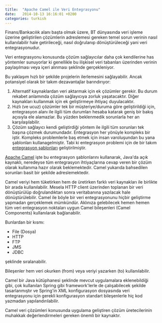 ```yaml
---
title:  "Apache Camel ile Veri Entegrasyonu"
date:   2014-10-13 16:16:01 +0200
categories: turkish
---
```

Finans/Bankacılık alanı başta olmak üzere, BT dünyasında veri işleme üzerine geliştirilen çözümlerin adreslemesi gereken temel sorun verinin nasıl kullanılabilir hale getirileceği, nasıl doğrulanıp dönüştürüleceği yani veri entegrasyonudur.

Veri entegrasyonu konusunda çözüm sağlayıcılar daha çok kendilerine has yöntemler sunuyorlar ki genellikle bu ilişkisel veri tabanları üzerinden verinin paylaşılması veya içeri alınması şeklinde gerçekleniyor.

Bu yaklaşım hızlı bir şekilde projelerin ilerlemesini sağlayabilir. Ancak potansiyel olarak bir takım dezavantajlar barındırıyor:

1. Alternatif kaynaklardan veri aktarmak için ek çözümler gerekir. Bu durum rekabet anlamında çözüm sağlayıcıya zorluk yaşatacaktır. Diğer kaynakları kullanmak için ek geliştirmeye ihtiyaç duyulacaktır.
2. Hızlı (ve ucuz) çözümler tek bir müşteriye/duruma göre geliştirildiği için, entegrasyon alanı ile ilgili tüm durumları hesaba katarak geniş bir bakış açısıyla ele alamazlar. Bu yüzden beklenmedik sorunlarla her an karşılaşılabilir.
3. Çözüm sağlayıcı kendi geliştirdiği yöntem ile ilgili tüm sorunları tek başına çözmek durumundadır.
Entegrasyon her yönüyle kompleks bir iştir. Kompleks problemlerle baş etmek için insan varoluşundan bu yana şablonları kullanagelmiştir. Tabi ki entegrasyon problemi için de bir takım [entegrasyon şablonları](http://www.eaipatterns.com/) geliştirilmiştir.

[Apache Camel](http://camel.apache.org) işte bu entegrasyon şablonlarını kullanarak, Java'da açık kaynaklı, neredeyse tüm entegrasyon ihtiyaçlarına cevap veren bir çözüm olarak kullanıma hazır olarak beklemektedir. Camel yukarıda bahsedilen sorunları basit bir şekilde adreslemektedir.

Camel veriyi hem tüketirken hem de üretirken farklı veri kaynakları ile birlikte bir arada kullanılabilir. Mesela HTTP client üzerinden toplanan bir veri dönüştürülüp doğrulandıktan sonra veritabanına yazılacak hale dönüştürülebilir. Camel ile böyle bir veri entegrasyonunu hiçbir geliştirme yapmadan gerçeklemek mümkündür. Aklınıza gelebilecek hemen hemen tüm veri entegrasyon noktaları uygun Camel bileşenleri (Camel Components) kullanılarak bağlanabilir.

Bunlardan bir kısmı:

* File (Dosya)
* HTTP
* FTP
* JMS
* JDBC

şeklinde sıralanabilir.

Bileşenler hem veri okurken (from) veya veriyi yazarken (to) kullanılabilir.

Camel bir Java kütüphanesi şeklinde mevcut uygulamalara eklenebildiği gibi, çok kullanılan Spring gibi framework'lerle de çalışabilecek şekilde tasarlanmıştır ve Spring'in XML konfigurasyon dosyasında veri entegrasyonu için gerekli konfigurasyon standart bileşenlerle hiç kod yazmadan yapılandırılabilir.

Camel veri çözümleri konusunda uygulama geliştiren çözüm üretecilerinin muhakkak değerlendirmeleri gereken önemli bir kaynaktır.